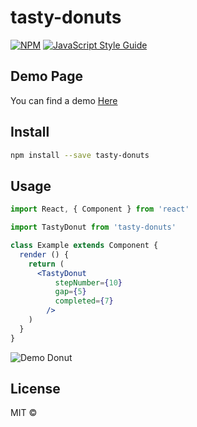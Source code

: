 # tasty-donuts

> 

[![NPM](https://img.shields.io/npm/v/tasty-donuts.svg)](https://www.npmjs.com/package/tasty-donuts) [![JavaScript Style Guide](https://img.shields.io/badge/code_style-standard-brightgreen.svg)](https://standardjs.com)

## Demo Page

You can find a demo [Here](https://yuledev.github.io/tasty-donuts/) 

## Install

```bash
npm install --save tasty-donuts
```

## Usage

```jsx
import React, { Component } from 'react'

import TastyDonut from 'tasty-donuts'

class Example extends Component {
  render () {
    return (
      <TastyDonut
          stepNumber={10}
          gap={5}
          completed={7}
        />
    )
  }
}
```

![Demo Donut](../assets/donut.png?raw=true)

## License

MIT © [](https://github.com/)
